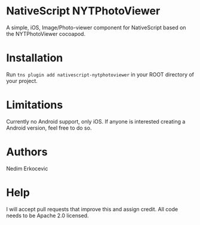 # NativeScript NYTPhotoViewer
A simple, iOS, Image/Photo-viewer component for NativeScript based on the NYTPhotoViewer cocoapod.

# Installation
Run ```tns plugin add nativescript-nytphotoviewer``` in your ROOT directory of your project.

# Limitations
Currently no Android support, only iOS. If anyone is interested creating a Android version, feel free to do so.

# Authors
Nedim Erkocevic

# Help
I will accept pull requests that improve this and assign credit. All code needs to be Apache 2.0 licensed.